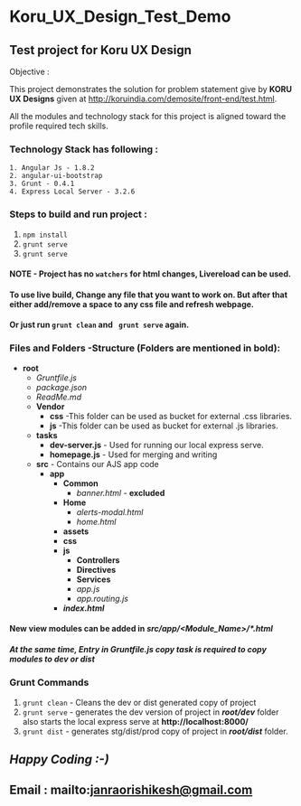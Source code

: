 # Koru_UX_Design_Test_Demo
## Test project for Koru UX Design

Objective : 

This project demonstrates the solution for problem statement give by **KORU UX Designs** given at 
http://koruindia.com/demosite/front-end/test.html.

All the modules and technology stack for this project is aligned toward the profile required tech skills.
### Technology Stack has following :
	1. Angular Js - 1.8.2 
	2. angular-ui-bootstrap
	3. Grunt - 0.4.1
	4. Express Local Server - 3.2.6
	
### Steps to build and run project :

1. `npm install`
2. `grunt serve`
3. `grunt serve`

#### NOTE - Project has no `watchers` for html changes, Livereload can be used.
#### To use live build, Change any file that you want to work on. But after that either add/remove a space to any css file and refresh webpage.
#### Or just run `grunt clean` and ` grunt serve` again.

### Files and Folders -Structure (Folders are mentioned in bold):
- **root**
	- _Gruntfile.js_
	- _package.json_
	- _ReadMe.md_
	- **Vendor**
		- **css** -This folder can be used as bucket for external .css libraries.
		- **js**  -This folder can be used as bucket for external .js libraries.
	- **tasks**
		- **dev-server.js**  - Used for running our local express serve.
		- **homepage.js**    - Used for merging and writing
	- **src**   - Contains our AJS app code
	 	- **app**
			- **Common**
				- _banner.html_ - **excluded**
			- **Home**
				- _alerts-modal.html_
				- _home.html_
			- **assets**
			- **css**
			- **js**
				- **Controllers**
				- **Directives**
				- **Services**
				- _app.js_
				- _app.routing.js_
			- _**index.html**_

#### New view modules can be added in **_src/app/<Module_Name>/*.html_**

##### At the same time, Entry in _Gruntfile.js_ copy task is required to copy modules to dev or dist

### Grunt Commands
1. `grunt clean` - Cleans the dev or dist generated copy of project
2. `grunt serve` - generates the dev version of project in **_root/dev_** folder also starts the local express serve at **http://localhost:8000/**
3. `grunt dist`  - generates stg/dist/prod copy of project in **_root/dist_** folder.





## _Happy Coding :-)_
## Email : mailto:janraorishikesh@gmail.com



